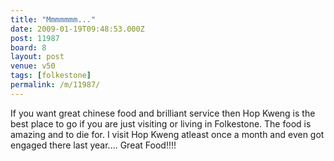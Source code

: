 ```yaml
---
title: "Mmmmmmm..."
date: 2009-01-19T09:48:53.000Z
post: 11987
board: 8
layout: post
venue: v50
tags: [folkestone]
permalink: /m/11987/
---
```

If you want great chinese food and brilliant service then Hop Kweng is the best place to go if you are just visiting or living in Folkestone. The food is amazing and to die for. I visit Hop Kweng atleast once a month and even got engaged there last year.... Great Food!!!!
